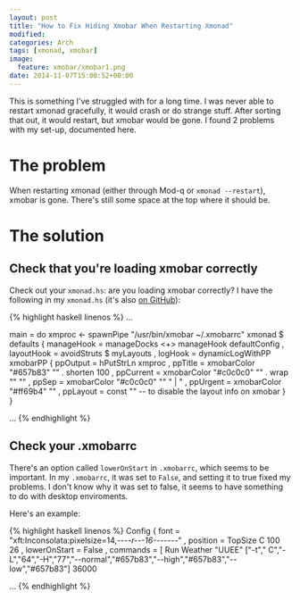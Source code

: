 ```yaml
---
layout: post
title: "How to Fix Hiding Xmobar When Restarting Xmonad"
modified:
categories: Arch
tags: [xmonad, xmobar]
image:
  feature: xmobar/xmobar1.png
date: 2014-11-07T15:00:52+00:00
---
```


This is something I've struggled with for a long time. I was never able to restart xmonad gracefully, it would crash or do strange stuff. After sorting that out, it would restart, but xmobar would be gone. I found 2 problems with my set-up, documented here.

# The problem

When restarting xmonad (either through Mod-q or `xmonad --restart`), xmobar is gone. There's still some space at the top where it should be.

# The solution

## Check that you're loading xmobar correctly

Check out your `xmonad.hs`: are you loading xmobar correctly? I have the following in my `xmonad.hs` (it's also [on GitHub](https://github.com/thomastoye/dotfiles/blob/master/dotfiles/xmonad/xmonad.hs)):

{% highlight haskell linenos %}
...

main = do
  xmproc <- spawnPipe "/usr/bin/xmobar ~/.xmobarrc"
  xmonad $ defaults
      { manageHook = manageDocks <+> manageHook defaultConfig
      , layoutHook = avoidStruts $ myLayouts
      , logHook = dynamicLogWithPP xmobarPP
        { ppOutput = hPutStrLn xmproc
        , ppTitle = xmobarColor "#657b83" "" . shorten 100
        , ppCurrent = xmobarColor "#c0c0c0" "" . wrap "" ""
        , ppSep = xmobarColor "#c0c0c0" "" " | "
        , ppUrgent = xmobarColor "#ff69b4" ""
        , ppLayout = const "" -- to disable the layout info on xmobar
        }
    }
  
...
{% endhighlight %}

## Check your .xmobarrc

There's an option called `lowerOnStart` in `.xmobarrc`, which seems to be important. In my `.xmobarrc`, it was set to `False`, and setting it to true fixed my problems. I don't know why it was set to false, it seems to have something to do with desktop enviroments.

Here's an example:

{% highlight haskell linenos %}
Config {
font         = "xft:Inconsolata:pixelsize=14,-*-*-*-r-*-*-16-*-*-*-*-*-*-*"
, position = TopSize C 100 26
, lowerOnStart = False
, commands = [ Run Weather "UUEE" ["-t"," <tempC>C","-L","64","-H","77","--normal","#657b83","--high","#657b83","--low","#657b83"] 36000

...
{% endhighlight %}

